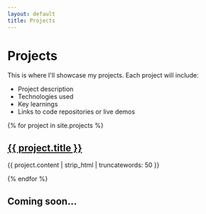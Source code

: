 ```yaml
---
layout: default
title: Projects
---
```


# Projects

This is where I'll showcase my projects. Each project will include:

- Project description
- Technologies used
- Key learnings
- Links to code repositories or live demos

{% for project in site.projects %}
  <h2><a href="{{ project.url }}">{{ project.title }}</a></h2>
  <p>{{ project.content | strip_html | truncatewords: 50 }}</p>
{% endfor %}

## Coming soon... 